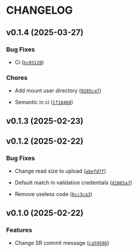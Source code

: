 # CHANGELOG


## v0.1.4 (2025-03-27)

### Bug Fixes

- Ci
  ([`bc05120`](https://github.com/Luferov/fast-clean/commit/bc0512030f5cd65df703612f392101e8fca3f02e))

### Chores

- Add mount user directory
  ([`9285caf`](https://github.com/Luferov/fast-clean/commit/9285cafbf551fabc53178024aecd3b48a0fbe14b))

- Semantic in ci
  ([`1f18468`](https://github.com/Luferov/fast-clean/commit/1f18468259adec0a35dddc0553ed83f1e9b43fd2))


## v0.1.3 (2025-02-23)


## v0.1.2 (2025-02-22)

### Bug Fixes

- Change read size to upload
  ([`abefd7f`](https://github.com/Luferov/fast-clean/commit/abefd7f524a5a5b15366a2b490dd6269962bc662))

- Default match in validation credentials
  ([`d1065a7`](https://github.com/Luferov/fast-clean/commit/d1065a7684edbb602cfad20fcb280c515b09d4f8))

- Remove useless code
  ([`6cc3ca3`](https://github.com/Luferov/fast-clean/commit/6cc3ca3c74eb2975f18d2f9a0a7fa782cfcd3d93))


## v0.1.0 (2025-02-22)

### Features

- Change SR commit message
  ([`ca59596`](https://github.com/Luferov/fast-clean/commit/ca59596b8d6d0df92cf475d6161dcd3ff620f554))
